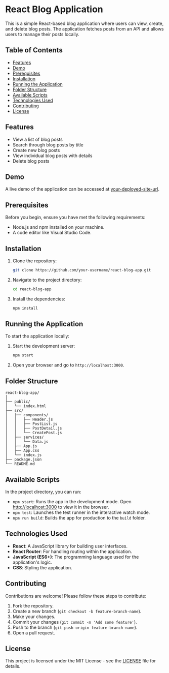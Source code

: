 
# React Blog Application

This is a simple React-based blog application where users can view, create, and delete blog posts. The application fetches posts from an API and allows users to manage their posts locally.

## Table of Contents
- [Features](#features)
- [Demo](#demo)
- [Prerequisites](#prerequisites)
- [Installation](#installation)
- [Running the Application](#running-the-application)
- [Folder Structure](#folder-structure)
- [Available Scripts](#available-scripts)
- [Technologies Used](#technologies-used)
- [Contributing](#contributing)
- [License](#license)

## Features
- View a list of blog posts
- Search through blog posts by title
- Create new blog posts
- View individual blog posts with details
- Delete blog posts

## Demo
A live demo of the application can be accessed at [your-deployed-site-url](#).

## Prerequisites
Before you begin, ensure you have met the following requirements:
- Node.js and npm installed on your machine.
- A code editor like Visual Studio Code.

## Installation
1. Clone the repository:
   ```sh
   git clone https://github.com/your-username/react-blog-app.git
   ```
2. Navigate to the project directory:
   ```sh
   cd react-blog-app
   ```
3. Install the dependencies:
   ```sh
   npm install
   ```

## Running the Application
To start the application locally:
1. Start the development server:
   ```sh
   npm start
   ```
2. Open your browser and go to `http://localhost:3000`.

## Folder Structure
```
react-blog-app/
│
├── public/
│   └── index.html
├── src/
│   ├── components/
│   │   ├── Header.js
│   │   ├── PostList.js
│   │   ├── PostDetail.js
│   │   └── CreatePost.js
│   ├── services/
│   │   └── Data.js
│   ├── App.js
│   ├── App.css
│   └── index.js
├── package.json
└── README.md
```

## Available Scripts
In the project directory, you can run:

- `npm start`: Runs the app in the development mode. Open [http://localhost:3000](http://localhost:3000) to view it in the browser.
- `npm test`: Launches the test runner in the interactive watch mode.
- `npm run build`: Builds the app for production to the `build` folder.

## Technologies Used
- **React**: A JavaScript library for building user interfaces.
- **React Router**: For handling routing within the application.
- **JavaScript (ES6+)**: The programming language used for the application's logic.
- **CSS**: Styling the application.

## Contributing
Contributions are welcome! Please follow these steps to contribute:
1. Fork the repository.
2. Create a new branch (`git checkout -b feature-branch-name`).
3. Make your changes.
4. Commit your changes (`git commit -m 'Add some feature'`).
5. Push to the branch (`git push origin feature-branch-name`).
6. Open a pull request.

## License
This project is licensed under the MIT License - see the [LICENSE](LICENSE) file for details.
